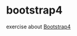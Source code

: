 # bootstrap4

exercise about [Bootstrap4](https://www.coursera.org/learn/bootstrap-4/home/welcome)

